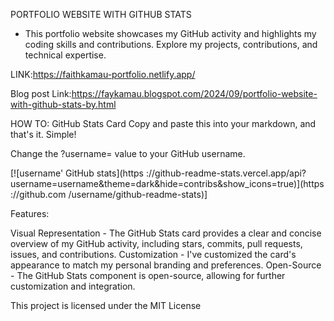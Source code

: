PORTFOLIO WEBSITE WITH GITHUB STATS

- This portfolio website showcases my GitHub activity and highlights my coding skills and contributions. Explore my projects, contributions, and technical expertise.

LINK:https://faithkamau-portfolio.netlify.app/

Blog post Link:https://faykamau.blogspot.com/2024/09/portfolio-website-with-github-stats-by.html

HOW TO:
GitHub Stats Card
Copy and paste this into your markdown, and that's it. Simple!

Change the ?username= value to your GitHub username.

[![username' GitHub stats](https ://github-readme-stats.vercel.app/api?username=username&theme=dark&hide=contribs&show_icons=true)](https ://github.com /username/github-readme-stats)]

Features:

Visual Representation - The GitHub Stats card provides a clear and concise overview of my GitHub activity, including stars, commits, pull requests, issues, and contributions.
Customization - I've customized the card's appearance to match my personal branding and preferences.
Open-Source - The GitHub Stats component is open-source, allowing for further customization and integration.

This project is licensed under the MIT License
